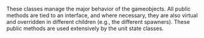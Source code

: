 These classes manage the major behavior of the gameobjects. All public methods are tied to an interface, and where necessary, they are also virtual and overridden in different children (e.g., the different spawners). These public methods are used extensively by the unit state classes. 
